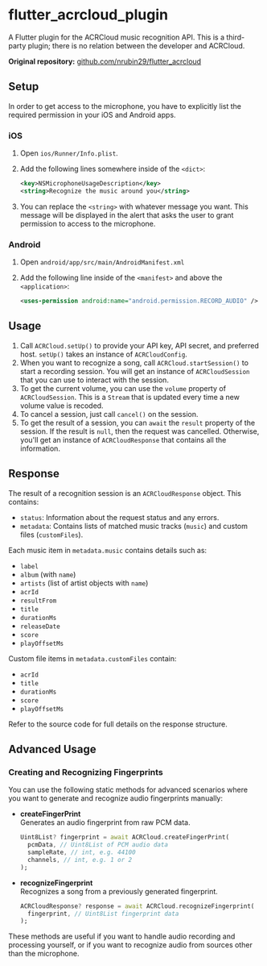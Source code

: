 # flutter_acrcloud_plugin

<!-- Keywords: flutter_acrcloud_plugin, acr_cloud, flutter, music recognition, audio fingerprinting -->

A Flutter plugin for the ACRCloud music recognition API.
This is a third-party plugin; there is no relation between the developer and ACRCloud.


**Original repository:** [github.com/nrubin29/flutter_acrcloud](https://github.com/nrubin29/flutter_acrcloud)

## Setup

In order to get access to the microphone, you have to explicitly list the required permission in your iOS and Android apps.

### iOS

1. Open `ios/Runner/Info.plist`.
2. Add the following lines somewhere inside of the `<dict>`:

   ```xml
   <key>NSMicrophoneUsageDescription</key>
   <string>Recognize the music around you</string>
   ```

3. You can replace the `<string>` with whatever message you want. This message will be displayed in the alert that asks the user to grant permission to access to the microphone.

### Android

1. Open `android/app/src/main/AndroidManifest.xml`
2. Add the following line inside of the `<manifest>` and above the `<application>`:

   ```xml
   <uses-permission android:name="android.permission.RECORD_AUDIO" />
   ```

## Usage

1. Call `ACRCloud.setUp()` to provide your API key, API secret, and preferred host. `setUp()` takes an instance of `ACRCloudConfig`.
2. When you want to recognize a song, call `ACRCloud.startSession()` to start a recording session. You will get an instance of `ACRCloudSession` that you can use to interact with the session.
3. To get the current volume, you can use the `volume` property of `ACRCloudSession`. This is a `Stream` that is updated every time a new volume value is recoded.
4. To cancel a session, just call `cancel()` on the session.
5. To get the result of a session, you can `await` the `result` property of the session. If the result is `null`, then the request was cancelled. Otherwise, you'll get an instance of `ACRCloudResponse` that contains all the information.

## Response

The result of a recognition session is an `ACRCloudResponse` object. This contains:

- `status`: Information about the request status and any errors.
- `metadata`: Contains lists of matched music tracks (`music`) and custom files (`customFiles`).

Each music item in `metadata.music` contains details such as:
- `label`
- `album` (with `name`)
- `artists` (list of artist objects with `name`)
- `acrId`
- `resultFrom`
- `title`
- `durationMs`
- `releaseDate`
- `score`
- `playOffsetMs`

Custom file items in `metadata.customFiles` contain:
- `acrId`
- `title`
- `durationMs`
- `score`
- `playOffsetMs`

Refer to the source code for full details on the response structure.

## Advanced Usage

### Creating and Recognizing Fingerprints

You can use the following static methods for advanced scenarios where you want to generate and recognize audio fingerprints manually:

- **createFingerPrint**  
  Generates an audio fingerprint from raw PCM data.  
  ```dart
  Uint8List? fingerprint = await ACRCloud.createFingerPrint(
    pcmData, // Uint8List of PCM audio data
    sampleRate, // int, e.g. 44100
    channels, // int, e.g. 1 or 2
  );
  ```

- **recognizeFingerprint**  
  Recognizes a song from a previously generated fingerprint.  
  ```dart
  ACRCloudResponse? response = await ACRCloud.recognizeFingerprint(
    fingerprint, // Uint8List fingerprint data
  );
  ```

These methods are useful if you want to handle audio recording and processing yourself, or if you want to recognize audio from sources other than the microphone.
